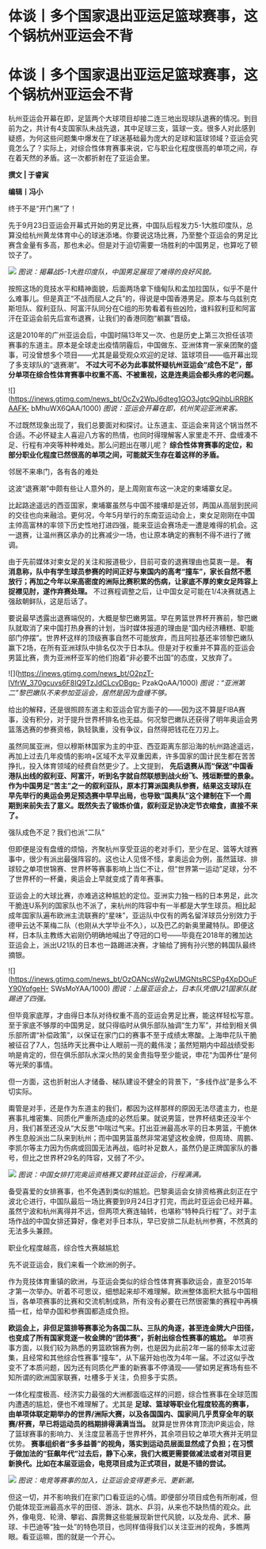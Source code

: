 # 体谈丨多个国家退出亚运足篮球赛事，这个锅杭州亚运会不背

# 体谈丨多个国家退出亚运足篮球赛事，这个锅杭州亚运会不背

杭州亚运会开幕在即，足篮两个大球项目却接二连三地出现球队退赛的情况。到目前为之，共计有4支国家队未战先退，其中足球三支，篮球一支。很多人对此感到疑惑，为何这些问题集中爆发在了球迷基础最为庞大的足球和篮球领域？亚运会究竟怎么了？实际上，对综合性体育赛事来说，它与职业化程度很高的单项之间，存在着天然的矛盾。这一次都折射在了亚运会里。

**撰文 | 于睿寅**

**编辑丨冯小**

终于不是“开门黑”了！

先于9月23日亚运会开幕式开始的男足比赛，中国队后程发力5-1大胜印度队，总算没给杭州黄龙体育中心的球迷添堵。你要说这场比赛，乃至整个亚运会的男足比赛含金量有多高，那也未必。但是对于迫切需要一场胜利的中国男足，也算吃了顿饺子了。

![](https://inews.gtimg.com/news_bt/OIYPUiXAHDH2VumnJGkn7W1fFx8F_PzX6a0Rv_46JzvGEAA/1000)
_图说：揭幕战5-1大胜印度队，中国男足展现了难得的良好风貌。_

按照这场的竞技水平和精神面貌，后面两场拿下缅甸队和孟加拉国队，似乎不是什么难事儿。但是真正“不战而屈人之兵”的，得说是中国香港男足。原本与乌兹别克斯坦队、叙利亚队、阿富汗队同分在C组的形势看着有些凶险，谁料叙利亚和阿富汗在亚运会前先后宣布退赛，让我们的香港同胞“躺赢”晋级。

这是2010年的广州亚运会后，中国时隔13年又一次、也是历史上第三次担任该项赛事的东道主。原本是全球走出疫情阴霾后，中国做东、亚洲体育一家亲团聚的盛事，可没曾想多个项目——尤其是最受观众欢迎的足球、篮球项目——临开幕出现了多支球队的“退赛潮”。
**不过大可不必为此事就怀疑杭州亚运会“成色不足”，部分单项在综合性体育赛事中权重不高、不被重视，这是连奥运会都头疼的老问题。**

![](https://inews.gtimg.com/news_bt/OcZv2WpJ6dteg1GO3Jgtc9QihbLiRRBKAAFK-
bMhuWX6QAA/1000) _图说：亚运会开幕在即，杭州笑迎亚洲来客。_

不过既然现象出现了，我们总要面对和探讨。让东道主、亚运会来背这个锅当然不合适。不必怀疑主人喜迎八方客的热情，也同时得理解客人家里走不开、盘缠凑不足、行程有冲突等种种难处。那么问题出在哪儿呢？
**综合性体育赛事的定位，和部分职业化程度已然很高的单项之间，可能就天生存在着这样的矛盾。**

邻居不来串门，各有各的难处

这波“退赛潮”中颇有些让人意外的，是上周刚宣布这一决定的柬埔寨女足。

比起路途遥远的西亚国家，柬埔寨虽然与中国不接壤却是近邻，两国从高层到民间的交往也向来融洽。更何况，今年5月举行的东南亚运动会上，柬女足刚刚在中国主帅高富林的率领下历史性地打进四强，能来亚运会赛场走一遭是难得的机会。这一退赛，让温州赛区承办的比赛减少一场，也让原本确定的赛制不得不进行了微调。

由于先前媒体对柬女足的关注和报道极少，目前可查的退赛理由也莫衷一是。
**有消息称，队中有学生球员参赛的时间正好与柬国内的高考“撞车”，家长自然不愿放行；再加之今年以来高密度的洲际比赛积累的伤病，让家底不厚的柬女足阵容上捉襟见肘，遂作弃赛处理。**
不过赛程调整之后，让中国女足可能在1/4决赛就遇上强敌朝鲜队，这是后话了。

要说最早透露出退赛端倪的，大概是黎巴嫩男篮。早在男篮世界杯开赛前，黎巴嫩队就取消了来中国打热身赛的计划，当时媒体报道的理由是“国内经济糟糕、职能部门停摆”。世界杯这样的顶级赛事自然不可能放弃，而且阿拉基还率领黎巴嫩队赢下2场，在所有亚洲球队中排名仅次于日本队。但是对于权重并不算高的亚运会男篮比赛，贵为亚洲杯亚军的他们抱着“非必要不出国”的态度，又放弃了。

![](https://inews.gtimg.com/news_bt/O2pzT-lVfrW_370gcuvs6F8IQ9TzJdCLcvDBgp-
PzakQoAA/1000) _图说：“亚洲第二”黎巴嫩队不来参加亚运会，居然是因为盘缠不够。_

给出的解释，还是很照顾东道主和亚运会官方面子的——因为这不算是FIBA赛事，没有积分，对于提升世界杯排名也无益。何况黎巴嫩队还获得了明年奥运会男篮落选赛的参赛资格，孰轻孰重，没有争议，自然得把钱花在刀刃上。

虽然同属亚洲，但以穆斯林国家为主的中亚、西亚距离东部沿海的杭州路途遥远，再加上过去几年疫情的影响+区域不太平双重因素，许多国家的国计民生都在苦苦挣扎，投入体育领域的经费自然更少了。上文提到，
**先后退赛从而“保送”中国香港队出线的叙利亚、阿富汗，听到名字就自然联想到战火纷飞、残垣断壁的景象。作为中国男足“苦主”之一的叙利亚队，原本打算派国奥队参赛，结果这支球队在早先举行的奥运会男足预选赛中早早出局，也导致“国奥队”这个建制在下一个周期到来前失去了意义。既然失去了锻炼价值，叙利亚足协决定节衣缩食，直接不来了。**

强队成色不足？我们也派“二队”

但即便是没有盘缠的烦恼，齐聚杭州享受亚运的老对手们，至少在足、篮等大球赛事中，很少有派出最强阵容的。这也让人见怪不怪，拿奥运会为例，虽然篮球、排球较之单项世锦赛、世界杯等赛事影响上当仁不让，但“世界第一运动”足球，分不了世界杯的一杯羹，奥运会上早就变成了青年赛事。

亚运会上的大球比赛，亦难逃这种尴尬的定位。亚洲实力独一档的日本男足，此次干脆连U系列的国家队也不派了，来杭州的阵容中有一半都是大学生球员。相比起成年国家队遍布欧洲主流联赛的“星味”，亚运队中仅有的两名留洋球员分别效力于德甲云达不莱梅二队（也刚从大学毕业不久），以及巴乙的新奥里藏特队。即便这样，日本队主教练大岩刚仍明确地喊出了夺冠的口号——毕竟在2018年的雅加达亚运会上，派出U21队的日本也一路踢进决赛，才输给了拥有孙兴慜的韩国队最终摘银。

![](https://inews.gtimg.com/news_bt/OzOANcsWg2wUMGNtsRCSPg4XpDOuFY90YofgeH-
SWsMoYAA/1000) _图说：上届亚运会上，日本队凭借U21国家队就踢进了四强。_

但毕竟家底厚，才由得日本队对待权重不高的亚运会男足比赛，能这样轻松写意。至于家底不够厚的中国男足，就只得临时从俱乐部队抽调“生力军”，并给到相关俱乐部所谓“补偿政策”，以保证在家门口的赛事不至于成绩太寒酸。上海申花队干脆被征召了7人，包括昨天比赛中让人眼前一亮的戴伟浚；虽然短期内中超战绩受影响是肯定的，但在俱乐部队水深火热的吴金贵指导至少能说，申花“为国养仕”是何等光荣的事情。

但一方面，这也折射出人才储备、梯队建设不健全的背景下，“多线作战”是多么不切实际。

甭管是对手，还是作为东道主的我们，都因为这样那样的原因无法尽遣主力，也是赛事扎堆密集、同质化严重所造成的必然后果。就说男篮，世界杯结束还没半个月，我们甚至还没从“大反思”中喘过气来。打出亚洲最高水平的日本男篮，干脆休养生息般派出二队来到杭州；而中国男篮虽然非常渴望这枚金牌，但周琦、周鹏、李凯尔等主力因为伤病或回国无法再战，临时补足数人，虽然仍是正牌国家队的番号，但比之世界杯29名的阵容，又弱了不少。

![](https://inews.gtimg.com/news_bt/OMUwuFCZSf4g7tNHGbhMe01phzelCPVIeQr302tnaGRNYAA/1000)
_图说：中国女排打完奥运资格赛又要转战亚运会，行程满满。_

备受喜爱的女排赛事，也不免遇到类似的尴尬。巴黎奥运会女排资格赛此刻正在宁波北仑进行，中国队最后一场比赛要到9月24日才打完，而此时亚运会已经开幕。虽然宁波和杭州离得并不远，但两项大赛连轴转，也堪称“特种兵行程”了。对于主场作战的中国女排还算好，像老对手日本队，早已安排二队赴杭州参赛，不然真的无法多头兼顾。

职业化程度越高，综合性大赛越尴尬

先不说亚运会，我们来看一个欧洲的例子。

作为竞技体育重镇的欧洲，与亚运会类似的综合性体育赛事欧运会，直至2015年才第一次举办。听着不可思议，细想起来却不难理解。欧洲整体面积大抵与中国相当，各单项赛事的比赛和交流机制成熟，所有没有必要在已然很密集的赛程中再横插一杠，给举办国和参赛国都造成负担。

**欧运会上，非但足篮排等赛事沦为各国二队、三队的角逐，甚至连金牌大户田径，也变成了所有国家竞逐一枚金牌的“团体赛”，折射出综合性赛事的尴尬。**
单项赛事方面，以我们较为熟悉的男篮欧锦赛为例，也是因为此前2年一届的频率太过密集，且经常和其他综合性赛事“撞车”，从下届开始也改为4年一届。不过这似乎改变不了本质问题，因为还有同质化严重的新赛事不停涌现——譬如男足赛场有些不知所谓的欧洲国家联赛，吐槽多于关注，负担多于实质。

一体化程度极高、经济实力最强的大洲都面临这样的问题，综合性赛事在全球范围内遭遇的尴尬，便也不难理解了。尤其是
**足球、篮球等职业化程度较高的赛事，由单项体联定期举办的世界/洲际大赛，以及各国国内、国家间几乎贯穿全年的联赛/杯赛，早已将运动员的档期排得满满当当。**
就算是世界体育顶流IP奥运会，除了篮球赛事的影响力、关注度显著高于世界杯外，其余项目较之单项大赛并无明显优势。
**赛事组织者“多多益善”的视角，落实到运动员层面显然成了负担；在习惯于做加法的“狂飙年代”过去后，静下心来，我们大概更需要做减法或者对项目更新换代。比如在本届亚运会，电竞项目成为正式项目，就是不错的尝试。**

![](https://inews.gtimg.com/news_bt/OyxmA6C10MZzbksrdt80mZOKWTZGzMkWxumjX4cFR3Up0AA/1000)
_图说：电竞等赛事的加入，让亚运会变得更多元、更新潮。_

但这一切，并不影响我们在家门口看亚运的心情。即便部分项目成色有所削减，但仍能体现亚洲最高水平的田径、游泳、跳水、乒羽，从来也不缺热情的观众。此外，像电竞、轮滑、攀岩、霹雳舞这些能展现新世代风貌，以及龙舟、武术、藤球、卡巴迪等“独一处”的特色项目，也同样值得我们以关注亚洲的视角，多瞧两眼。看亚运嘛，图的就是一个开心。

